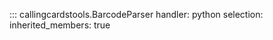 
::: callingcardstools.BarcodeParser
    handler: python
    selection:   
	    inherited_members: true